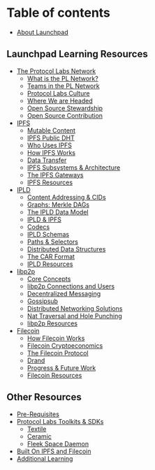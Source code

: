 # Table of contents

* [About Launchpad](docs/about-launchpad.md)

## Launchpad Learning Resources

* [The Protocol Labs Network](docs/protocol-labs-network/README.md)
  * [What is the PL Network?](docs/protocol-labs-network/what-is-pl.md)
  * [Teams in the PL Network](docs/protocol-labs-network/teams-in-pl.md)
  * [Protocol Labs Culture](docs/protocol-labs-network/pl-culture.md)
  * [Where We are Headed](docs/protocol-labs-network/where-we-headed.md)
  * [Open Source Stewardship](docs/protocol-labs-network/os-stewardship.md)
  * [Open Source Contribution](docs/protocol-labs-network/os-contributing.md)
* [IPFS](docs/ipfs/README.md)
  * [Mutable Content](docs/ipfs/mutable-content.md)
  * [IPFS Public DHT](docs/ipfs/ipfs-public-dht.md)
  * [Who Uses IPFS](docs/ipfs/who-uses-ipfs.md)
  * [How IPFS Works](docs/ipfs/how-ipfs-works.md)
  * [Data Transfer](docs/ipfs/data-transfer.md)
  * [IPFS Subsystems & Architecture](docs/ipfs/subsystems-architecture.md)
  * [The IPFS Gateways](docs/ipfs/ipfs-gateways.md)
  * [IPFS Resources](docs/ipfs/ipfs-resources.md)
* [IPLD](docs/ipld/README.md)
  * [Content Addressing & CIDs](docs/ipld/content-addressing-and-cids.md)
  * [Graphs: Merkle DAGs](docs/ipld/graphs-merkle-dags.md)
  * [The IPLD Data Model](docs/ipld/the-ipld-data-model.md)
  * [IPLD & IPFS](docs/ipld/ipld-and-ipfs.md)
  * [Codecs](docs/ipld/codecs.md)
  * [IPLD Schemas](docs/ipld/ipld-schemas.md)
  * [Paths & Selectors](docs/ipld/paths-and-selectors.md)
  * [Distributed Data Structures](docs/ipld/distributed-data-structures.md)
  * [The CAR Format](docs/ipld/the-car-format.md)
  * [IPLD Resources](docs/ipld/ipld-resources.md)
* [libp2p](docs/libp2p/README.md)
  * [Core Concepts](docs/libp2p/core-concepts.md)
  * [libp2p Connections and Users](docs/libp2p/libp2p-connections-users.md)
  * [Decentralized Messaging](docs/libp2p/decentralized-messaging.md)
  * [Gossipsub](docs/libp2p/gossipsub.md)
  * [Distributed Networking Solutions](docs/libp2p/distributed-networking-solutions.md)
  * [Nat Traversal and Hole Punching](docs/libp2p/nat-traversal-hole-punching.md)
  * [libp2p Resources](docs/libp2p/libp2p-resources.md)
* [Filecoin](docs/filecoin/README.md)
  * [How Filecoin Works](docs/filecoin/how-filecoin-works.md)
  * [Filecoin Cryptoeconomics](docs/filecoin/filecoin-cryptoeconomics.md)
  <!-- * [Filecoin Implementations](docs/filecoin/filecoin-implementations.md) -->
  * [The Filecoin Protocol](docs/filecoin/sealing-proving.md)
  * [Drand](docs/filecoin/drand.md)
  * [Progress & Future Work](docs/filecoin/where-we-are-headed.md)
  * [Filecoin Resources](docs/filecoin/filecoin-resources.md)


## Other Resources

* [Pre-Requisites](docs/pre-requisites/README.md)
* [Protocol Labs Toolkits & SDKs](docs/protocol-labs-toolkits-sdks/README.md)
  * [Textile](docs/protocol-labs-toolkits-sdks/textile.md)
  * [Ceramic](docs/protocol-labs-toolkits-sdks/ceramic.md)
  * [Fleek Space Daemon](docs/protocol-labs-toolkits-sdks/fleek-space-daemon.md)
  <!-- * [Fission](docs/protocol-labs-toolkits-sdks/fission.md)
  * [Web3.storage](docs/protocol-labs-toolkits-sdks/web3-storage.md)
  * [Estuary](docs/protocol-labs-toolkits-sdks/estuary.md)
  * [DIY Projects](docs/protocol-labs-toolkits-sdks/diy-projects.md) -->
* [Built On IPFS and Filecoin](docs/built-on-ipfs-filecoin/README.md)
  <!-- * [Filecoin Launchpad](docs/built-on-ipfs-filecoin/filecoin-launchpad.md) -->
  <!-- * [Starling Case Study](docs/built-on-ipfs-filecoin/starling-case-study.md)
  * [Community & Meetups](docs/built-on-ipfs-filecoin/community-meetups.md)
  * [Apps & Tooling](docs/built-on-ipfs-filecoin/apps-tooling.md)
  * [Research & Grants](docs/built-on-ipfs-filecoin/research-grants.md) -->
* [Additional Learning](docs/additional-learning-resources/README.md)
